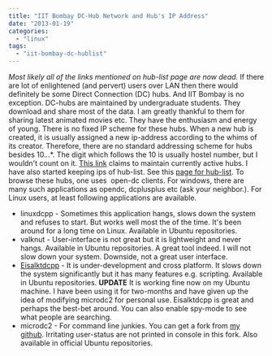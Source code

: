 ```yaml
---
title: "IIT Bombay DC-Hub Network and Hub's IP Address"
date: "2013-01-19"
categories: 
  - "linux"
tags: 
  - "iit-bombay-dc-hublist"
---
```


_Most likely all of the links mentioned on hub-list page are now dead._ If there are lot of enlightened (and pervert) users over LAN then there would definitely be some Direct Connection (DC) hubs. And IIT Bombay is no exception. DC-hubs are maintained by undergraduate students. They download and share most of the data. I am greatly thankful to them for sharing latest animated movies etc. They have the enthusiasm and energy of young. There is no fixed IP scheme for these hubs. When a new hub is created, it is usually assigned a new ip-address according to the whims of its creator. Therefore, there are no standard addressing scheme for hubs besides 10._._.\*. The digit which follows the 10 is usually hostel number, but I wouldn't count on it. [This link](http://www.tinyurl.com/iitbdchubs) claims to maintain currently active hubs. I have also started keeping ips of hub-list. See this [page for hub-list](https://github.com/dilawar/MyPublic/blob/master/OpenDC/hublist.txt). To browse these hubs, one uses  open-dc clients. For windows, there are many such applications as opendc, dcplusplus etc (ask your neighbor.). For Linux users, at least following applications are available.

- linuxdcpp - Sometimes this application hangs, slows down the system and refuses to start. But works well most the of the time. It's been around for a long time on Linux. Available in Ubuntu repositories.
- valknut - User-interface is not great but it is lightweight and never hangs. Available in Ubuntu repositories. A great tool indeed. I will not slow down your system. Downside, not a great user interface.
- [Eisalktdcpp](http://code.google.com/p/eiskaltdc/) - It is under-development and cross platform. It slows down the system significantly but it has many features e.g. scripting. Available in Ubuntu repositories. **UPDATE** It is working fine now on my Ubuntu machine. I have been using it for two-months and have given up the idea of modifying microdc2 for personal use. Eisalktdcpp is great and perhaps the best-bet around. You can also enable spy-mode to see what people are searching.
- microdc2 - For command line junkies. You can get a fork from [my github](https://github.com/dilawar/microdc2). Irritating user-status are not printed in console in this fork. Also available in official Ubuntu repositories.
